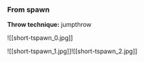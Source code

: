 ### From spawn
**Throw technique:** jumpthrow

![[short-tspawn_0.jpg]]

![[short-tspawn_1.jpg]]![[short-tspawn_2.jpg]]